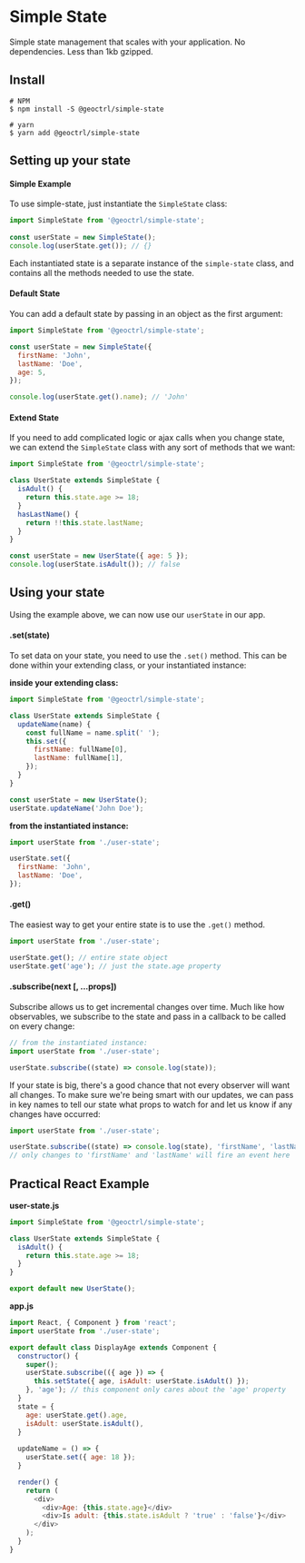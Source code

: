 # Simple State

Simple state management that scales with your application. No dependencies. Less than 1kb gzipped.

## Install

```shell
# NPM
$ npm install -S @geoctrl/simple-state
```

```shell
# yarn
$ yarn add @geoctrl/simple-state
```

## Setting up your state

#### Simple Example

To use simple-state, just instantiate the `SimpleState` class:

```javascript
import SimpleState from '@geoctrl/simple-state';
  
const userState = new SimpleState();
console.log(userState.get()); // {}
```

Each instantiated state is a separate instance of the `simple-state` class, and contains all the methods needed
to use the state.

#### Default State

You can add a default state by passing in an object as the first argument:

```javascript
import SimpleState from '@geoctrl/simple-state';

const userState = new SimpleState({
  firstName: 'John',
  lastName: 'Doe',
  age: 5,
});

console.log(userState.get().name); // 'John'
```

#### Extend State

If you need to add complicated logic or ajax calls when you change state, we can extend the `SimpleState` class
with any sort of methods that we want:

```javascript
import SimpleState from '@geoctrl/simple-state';

class UserState extends SimpleState {
  isAdult() {
    return this.state.age >= 18;
  }
  hasLastName() {
    return !!this.state.lastName;
  }
}

const userState = new UserState({ age: 5 });
console.log(userState.isAdult()); // false
``` 

## Using your state

Using the example above, we can now use our `userState` in our app.

#### .set(state)

To set data on your state, you need to use the `.set()` method. This can be done within your extending class, or your
instantiated instance:

**inside your extending class:**

```javascript
import SimpleState from '@geoctrl/simple-state';

class UserState extends SimpleState {
  updateName(name) {
    const fullName = name.split(' ');
    this.set({
      firstName: fullName[0],
      lastName: fullName[1],
    });
  }
}

const userState = new UserState();
userState.updateName('John Doe');
```

**from the instantiated instance:**

```javascript
import userState from './user-state';

userState.set({
  firstName: 'John',
  lastName: 'Doe',
});
```

#### .get()

The easiest way to get your entire state is to use the `.get()` method.

```javascript
import userState from './user-state';

userState.get(); // entire state object
userState.get('age'); // just the state.age property
```

#### .subscribe(next [, ...props])

Subscribe allows us to get incremental changes over time. Much like how observables, we subscribe to the state and pass
in a callback to be called on every change:

```javascript
// from the instantiated instance:
import userState from './user-state';

userState.subscribe((state) => console.log(state));
```

If your state is big, there's a good chance that not every observer will want all changes. To make sure we're being
smart with our updates, we can pass in key names to tell our state what props to watch for and let us
know if any changes have occurred:

```javascript
import userState from './user-state';

userState.subscribe((state) => console.log(state), 'firstName', 'lastName');
// only changes to 'firstName' and 'lastName' will fire an event here
```

## Practical React Example

**user-state.js**

```javascript
import SimpleState from '@geoctrl/simple-state';

class UserState extends SimpleState {
  isAdult() {
    return this.state.age >= 18;
  }
}

export default new UserState();
```

**app.js**

```javascript
import React, { Component } from 'react';
import userState from './user-state';

export default class DisplayAge extends Component {
  constructor() {
    super();
    userState.subscribe(({ age }) => {
      this.setState({ age, isAdult: userState.isAdult() });
    }, 'age'); // this component only cares about the 'age' property
  }
  state = {
    age: userState.get().age,
    isAdult: userState.isAdult(),
  }
  
  updateName = () => {
    userState.set({ age: 18 });
  }

  render() {
    return (
      <div>
        <div>Age: {this.state.age}</div>
        <div>Is adult: {this.state.isAdult ? 'true' : 'false'}</div>
      </div>
    );
  }
}
```

